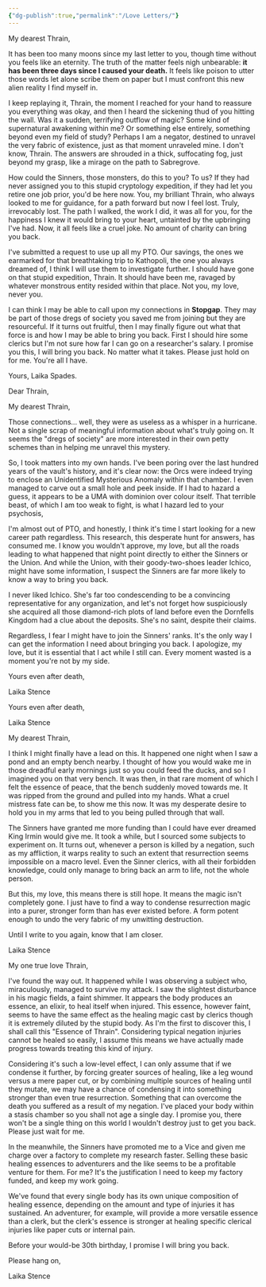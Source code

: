 ```yaml
---
{"dg-publish":true,"permalink":"/Love Letters/"}
---
```


My dearest Thrain,

It has been too many moons since my last letter to you, though time without you feels like an eternity. The truth of the matter feels nigh unbearable: **it has been three days since I caused your death.** It feels like poison to utter those words let alone scribe them on paper but I must confront this new alien reality I find myself in. 

I keep replaying it, Thrain, the moment I reached for your hand to reassure you everything was okay, and then I heard the sickening thud of you hitting the wall. Was it a sudden, terrifying outflow of magic? Some kind of supernatural awakening within me? Or something else entirely, something beyond even my field of study? Perhaps I am a negator, destined to unravel the very fabric of existence, just as that moment unraveled mine. I don't know, Thrain. The answers are shrouded in a thick, suffocating fog, just beyond my grasp, like a mirage on the path to Sabregrove.

How could the Sinners, those monsters, do this to you? To us? If they had never assigned you to this stupid cryptology expedition, if they had let you retire one job prior, you'd be here now. You, my brilliant Thrain, who always looked to me for guidance, for a path forward but now I feel lost. Truly, irrevocably lost. The path I walked, the work I did, it was all for you, for the happiness I knew it would bring to your heart, untainted by the upbringing I've had. Now, it all feels like a cruel joke. No amount of charity can bring you back.

I've submitted a request to use up all my PTO. Our savings, the ones we earmarked for that breathtaking trip to Kathopoli, the one you always dreamed of, I think I will use them to investigate further. I should have gone on that stupid expedition, Thrain. It should have been me, ravaged by whatever monstrous entity resided within that place. Not you, my love, never you.

I can think I may be able to call upon my connections in **Stopgap**. They may be part of those dregs of society you saved me from joining but they are resourceful. If it turns out fruitful, then I may finally figure out what that force is and how I may be able to bring you back. First I should hire some clerics but I'm not sure how far I can go on a researcher's salary. I promise you this, I will bring you back. No matter what it takes. Please just hold on for me. You're all I have. 


Yours, Laika Spades.


Dear Thrain, 

My dearest Thrain,

Those connections... well, they were as useless as a whisper in a hurricane. Not a single scrap of meaningful information about what's truly going on. It seems the "dregs of society" are more interested in their own petty schemes than in helping me unravel this mystery.

So, I took matters into my own hands. I've been poring over the last hundred years of the vault's history, and it's clear now: the Orcs were indeed trying to enclose an Unidentified Mysterious Anomaly within that chamber. I even managed to carve out a small hole and peek inside. If I had to hazard a guess, it appears to be a UMA with dominion over colour itself. That terrible beast, of which I am too weak to fight, is what I hazard led to your psychosis, 

I'm almost out of PTO, and honestly, I think it's time I start looking for a new career path regardless. This research, this desperate hunt for answers, has consumed me. I know you wouldn't approve, my love, but all the roads leading to what happened that night point directly to either the Sinners or the Union. And while the Union, with their goody-two-shoes leader Ichico, might have some information, I suspect the Sinners are far more likely to know a way to bring you back.

I never liked Ichico. She's far too condescending to be a convincing representative for any organization, and let's not forget how suspiciously she acquired all those diamond-rich plots of land before even the Dornfells Kingdom had a clue about the deposits. She's no saint, despite their claims.

Regardless, I fear I might have to join the Sinners' ranks. It's the only way I can get the information I need about bringing you back. I apologize, my love, but it is essential that I act while I still can. Every moment wasted is a moment you're not by my side.

Yours even after death,

Laika Stence


Yours even after death,

Laika Stence

My dearest Thrain,

I think I might finally have a lead on this. It happened one night when I saw a pond and an empty bench nearby. I thought of how you would wake me in those dreadful early mornings just so you could feed the ducks, and so I imagined you on that very bench. It was then, in that rare moment of which I felt the essence of peace, that the bench suddenly moved towards me. It was ripped from the ground and pulled into my hands. What a cruel mistress fate can be, to show me this now. It was my desperate desire to hold you in my arms that led to you being pulled through that wall.

The Sinners have granted me more funding than I could have ever dreamed King Irmin would give me. It took a while, but I sourced some subjects to experiment on. It turns out, whenever a person is killed by a negation, such as my affliction, it warps reality to such an extent that resurrection seems impossible on a macro level. Even the Sinner clerics, with all their forbidden knowledge, could only manage to bring back an arm to life, not the whole person.

But this, my love, this means there is still hope. It means the magic isn't completely gone. I just have to find a way to condense resurrection magic into a purer, stronger form than has ever existed before. A form potent enough to undo the very fabric of my unwitting destruction.

Until I write to you again, know that I am closer.

Laika Stence

My one true love Thrain,

I've found the way out. It happened while I was observing a subject who, miraculously, managed to survive my attack. I saw the slightest disturbance in his magic fields, a faint shimmer. It appears the body produces an essence, an elixir, to heal itself when injured. This essence, however faint, seems to have the same effect as the healing magic cast by clerics though it is extremely diluted by the stupid body. As I'm the first to discover this, I shall call this "Essence of Thrain". Considering typical negation injuries cannot be healed so easily, I assume this means we have actually made progress towards treating this kind of injury. 

Considering it's such a low-level effect, I can only assume that if we condense it further, by forcing greater sources of healing, like a leg wound versus a mere paper cut, or by combining multiple sources of healing until they mutate, we may have a chance of condensing it into something stronger than even true resurrection. Something that can overcome the death you suffered as a result of my negation. I've placed your body within a stasis chamber so you shall not age a single day. I promise you, there won't be a single thing on this world I wouldn't destroy just to get you back. Please just wait for me.

In the meanwhile, the Sinners have promoted me to a Vice and given me charge over a factory to complete my research faster. Selling these basic healing essences to adventurers and the like seems to be a profitable venture for them. For me? It's the justification I need to keep my factory funded, and keep my work going.

We've found that every single body has its own unique composition of healing essence, depending on the amount and type of injuries it has sustained. An adventurer, for example, will provide a more versatile essence than a clerk, but the clerk's essence is stronger at healing specific clerical injuries like paper cuts or internal pain. 

Before your would-be 30th birthday, I promise I will bring you back.

Please hang on,

Laika Stence



